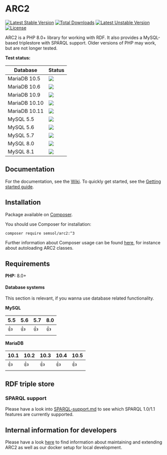 # ARC2

[![Latest Stable Version](https://poser.pugx.org/semsol/arc2/v/stable.svg)](https://packagist.org/packages/semsol/arc2)
[![Total Downloads](https://poser.pugx.org/semsol/arc2/downloads.svg)](https://packagist.org/packages/semsol/arc2)
[![Latest Unstable Version](https://poser.pugx.org/semsol/arc2/v/unstable.svg)](https://packagist.org/packages/semsol/arc2)
[![License](https://poser.pugx.org/semsol/arc2/license.svg)](https://packagist.org/packages/semsol/arc2)

ARC2 is a PHP 8.0+ library for working with RDF.
It also provides a MySQL-based triplestore with SPARQL support.
Older versions of PHP may work, but are not longer tested.

**Test status:**

| Database      | Status                                                                          |
|---------------|---------------------------------------------------------------------------------|
| MariaDB 10.5  | ![](https://github.com/semsol/arc2/workflows/MariaDB%2010.5%20Tests/badge.svg)  |
| MariaDB 10.6  | ![](https://github.com/semsol/arc2/workflows/MariaDB%2010.6%20Tests/badge.svg)  |
| MariaDB 10.9  | ![](https://github.com/semsol/arc2/workflows/MariaDB%2010.9%20Tests/badge.svg)  |
| MariaDB 10.10 | ![](https://github.com/semsol/arc2/workflows/MariaDB%2010.10%20Tests/badge.svg) |
| MariaDB 10.11 | ![](https://github.com/semsol/arc2/workflows/MariaDB%2010.11%20Tests/badge.svg) |
| MySQL 5.5     | ![](https://github.com/semsol/arc2/workflows/MySQL%205.5%20Tests/badge.svg)     |
| MySQL 5.6     | ![](https://github.com/semsol/arc2/workflows/MySQL%205.6%20Tests/badge.svg)     |
| MySQL 5.7     | ![](https://github.com/semsol/arc2/workflows/MySQL%205.7%20Tests/badge.svg)     |
| MySQL 8.0     | ![](https://github.com/semsol/arc2/workflows/MySQL%208.0%20Tests/badge.svg)     |
| MySQL 8.1     | ![](https://github.com/semsol/arc2/workflows/MySQL%208.1%20Tests/badge.svg)     |

## Documentation

For the documentation, see the [Wiki](https://github.com/semsol/arc2/wiki#core-documentation). To quickly get started, see the [Getting started guide](https://github.com/semsol/arc2/wiki/Getting-started-with-ARC2).

## Installation

Package available on [Composer](https://packagist.org/packages/semsol/arc2).

You should use Composer for installation:

```bash
composer require semsol/arc2:^3
```

Further information about Composer usage can be found [here](https://getcomposer.org/doc/01-basic-usage.md#autoloading), for instance about autoloading ARC2 classes.

## Requirements

**PHP:** 8.0+

#### Database systems

This section is relevant, if you wanna use database related functionality.

**MySQL**

| 5.5  | 5.6  | 5.7  | 8.0  |
|------|------|------|------|
| :+1: | :+1: | :+1: | :+1: |

**MariaDB**

| 10.1 | 10.2 | 10.3 | 10.4 | 10.5 |
|------|------|------|------|------|
| :+1: | :+1: | :+1: | :+1: | :+1: |

## RDF triple store

### SPARQL support

Please have a look into [SPARQL-support.md](doc/SPARQL-support.md) to see which SPARQL 1.0/1.1 features are currently supported.

## Internal information for developers

Please have a look [here](doc/developer.md) to find information about maintaining and extending ARC2 as well as our docker setup for local development.
